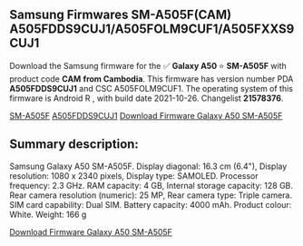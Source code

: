 <h2>Samsung Firmwares SM-A505F(CAM) A505FDDS9CUJ1/A505FOLM9CUF1/A505FXXS9CUJ1</h2>
Download the Samsung firmware for the ✅ <strong>Galaxy A50 </strong> ⭐ <strong>SM-A505F</strong> with product code <strong>CAM</strong> <strong> from Cambodia</strong>. This firmware has version number PDA <strong>A505FDDS9CUJ1</strong> and CSC A505FOLM9CUF1. The operating system of this firmware is Android R , with build date 2021-10-26. Changelist <strong>21578376</strong>.


[SM-A505F](https://samfirm.shop/samsung/model/SM-A505F)
[A505FDDS9CUJ1](https://samfirm.shop/samsung/pda/A505FDDS9CUJ1)
[Download Firmware Galaxy A50 SM-A505F](https://samfirm.shop/samsung/firmware/468862)
<h2>Summary description:</h2>
<p>Samsung Galaxy A50 SM-A505F. Display diagonal: 16.3 cm (6.4"), Display resolution: 1080 x 2340 pixels, Display type: SAMOLED. Processor frequency: 2.3 GHz. RAM capacity: 4 GB, Internal storage capacity: 128 GB. Rear camera resolution (numeric): 25 MP, Rear camera type: Triple camera. SIM card capability: Dual SIM. Battery capacity: 4000 mAh. Product colour: White. Weight: 166 g</p>


[Download Firmware Galaxy A50 SM-A505F](https://samfirm.shop/samsung/firmware/468862)
